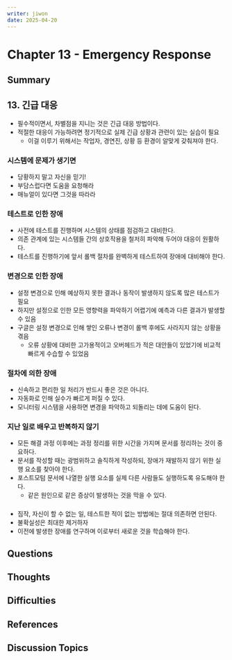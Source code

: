```yaml
---
writer: jiwon
date: 2025-04-20
---
```


# Chapter 13 - Emergency Response

## Summary

## 13. 긴급 대응

- 필수적이면서, 차별점을 지니는 것은 긴급 대응 방법이다.
- 적절한 대응이 가능하려면 정기적으로 실제 긴급 상황과 관련이 있는 실습이 필요
  - 이걸 이루기 위해서는 작업자, 경연진, 상황 등 환경이 알맞게 갖춰져야 한다.

### 시스템에 문제가 생기면

- 당황하지 말고 자신을 믿기!
- 부담스럽다면 도움을 요청해라
- 매뉴얼이 있다면 그것을 따라라

### 테스트로 인한 장애

- 사전에 테스트를 진행하며 시스템의 상태를 점검하고 대비한다.
- 의존 관계에 있는 시스템들 간의 상호작용을 철저히 파악해 두어야 대응이 원활하다.
- 테스트를 진행하기에 앞서 롤백 절차를 완벽하게 테스트하여 장애에 대비해야 한다.

### 변경으로 인한 장애

- 설정 변경으로 인해 예상하지 못한 결과나 동작이 발생하지 않도록 많은 테스트가 필요
- 하지만 설정으로 인한 모든 영향력을 파악하기 어렵기에 예측과 다른 결과가 발생할 수 있음
- 구글은 설정 변경으로 인해 쌓인 오류나 변경이 롤백 후에도 사라지지 않는 상황을 겪음
  - 오류 상황에 대비한 고가용적이고 오버헤드가 적은 대안들이 있었기에 비교적 빠르게 수습할 수 있었음

### 절차에 의한 장애

- 신속하고 편리한 일 처리가 반드시 좋은 것은 아니다.
- 자동화로 인해 실수가 빠르게 퍼질 수 있다.
- 모니터링 시스템을 사용하면 변경을 파악하고 되돌리는 데에 도움이 된다.

### 지난 일로 배우고 반복하지 않기

- 모든 해결 과정 이후에는 과정 정리를 위한 시간을 가지며 문서를 정리하는 것이 중요하다.
- 문서를 작성할 때는 광범위하고 솔직하게 작성하되, 장애가 재발하지 않기 위한 실행 요소를 찾아야 한다.
- 포스트모텀 문서에 나열한 실행 요소를 실제 다른 사람들도 실행하도록 유도해야 한다.
  - 같은 원인으로 같은 증상이 발생하는 것을 막을 수 있다.

###

- 짐작, 자신이 할 수 없는 일, 테스트한 적이 없는 방법에는 절대 의존하면 안된다.
- 불확실성은 최대한 제거하자
- 이전에 발생한 장애를 연구하며 이로부터 새로운 것을 학습해야 한다.

## Questions
<!-- 읽으며 궁금했던 점 -->

## Thoughts
<!-- 내 생각 -->

## Difficulties
<!-- 어려웠던 점 -->

## References
<!-- 추가 찾아본 레퍼런스 -->

## Discussion Topics
<!-- 다른 사람의 의견이 궁금한 부분 -->